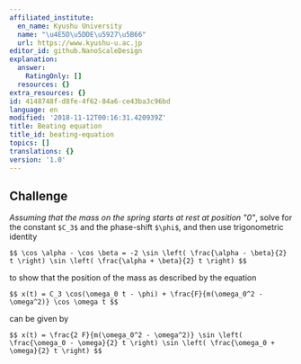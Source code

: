 ```yaml
---
affiliated_institute:
  en_name: Kyushu University
  name: "\u4E5D\u5DDE\u5927\u5B66"
  url: https://www.kyushu-u.ac.jp
editor_id: github.NanoScaleDesign
explanation:
  answer:
    RatingOnly: []
  resources: {}
extra_resources: {}
id: 4148748f-d8fe-4f62-84a6-ce43ba3c96bd
language: en
modified: '2018-11-12T00:16:31.420939Z'
title: Beating equation
title_id: beating-equation
topics: []
translations: {}
version: '1.0'
---
```


## Challenge
*Assuming that the mass on the spring starts at rest at position "0"*, solve for the constant `$C_3$` and the phase-shift `$\phi$`, and then use trigonometric identity

`$$
    \cos \alpha - \cos \beta = -2 \sin \left( \frac{\alpha - \beta}{2} t \right) \sin \left( \frac{\alpha + \beta}{2} t \right)
$$`

to show that the position of the mass as described by the equation

`$$
x(t) = C_3 \cos(\omega_0 t - \phi) + \frac{F}{m(\omega_0^2 - \omega^2)} \cos \omega t
$$`

can be given by

`$$
x(t) = \frac{2 F}{m(\omega_0^2 - \omega^2)} \sin \left( \frac{\omega_0 - \omega}{2} t \right) \sin \left( \frac{\omega_0 + \omega}{2} t \right)
$$`
